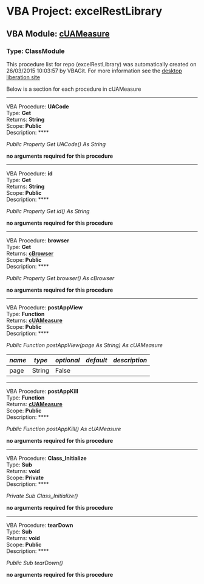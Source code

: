 # VBA Project: **excelRestLibrary**
## VBA Module: **[cUAMeasure](/libraries/cUAMeasure.cls "source is here")**
### Type: ClassModule  

This procedure list for repo (excelRestLibrary) was automatically created on 26/03/2015 10:03:57 by VBAGit.
For more information see the [desktop liberation site](http://ramblings.mcpher.com/Home/excelquirks/drivesdk/gettinggithubready "desktop liberation")

Below is a section for each procedure in cUAMeasure

---
VBA Procedure: **UACode**  
Type: **Get**  
Returns: **String**  
Scope: **Public**  
Description: ****  

*Public Property Get UACode() As String*  

**no arguments required for this procedure**


---
VBA Procedure: **id**  
Type: **Get**  
Returns: **String**  
Scope: **Public**  
Description: ****  

*Public Property Get id() As String*  

**no arguments required for this procedure**


---
VBA Procedure: **browser**  
Type: **Get**  
Returns: **[cBrowser](/libraries/cBrowser_cls.md "cBrowser")**  
Scope: **Public**  
Description: ****  

*Public Property Get browser() As cBrowser*  

**no arguments required for this procedure**


---
VBA Procedure: **postAppView**  
Type: **Function**  
Returns: **[cUAMeasure](/libraries/cUAMeasure_cls.md "cUAMeasure")**  
Scope: **Public**  
Description: ****  

*Public Function postAppView(page As String) As cUAMeasure*  

*name*|*type*|*optional*|*default*|*description*
---|---|---|---|---
page|String|False||


---
VBA Procedure: **postAppKill**  
Type: **Function**  
Returns: **[cUAMeasure](/libraries/cUAMeasure_cls.md "cUAMeasure")**  
Scope: **Public**  
Description: ****  

*Public Function postAppKill() As cUAMeasure*  

**no arguments required for this procedure**


---
VBA Procedure: **Class_Initialize**  
Type: **Sub**  
Returns: **void**  
Scope: **Private**  
Description: ****  

*Private Sub Class_Initialize()*  

**no arguments required for this procedure**


---
VBA Procedure: **tearDown**  
Type: **Sub**  
Returns: **void**  
Scope: **Public**  
Description: ****  

*Public Sub tearDown()*  

**no arguments required for this procedure**
